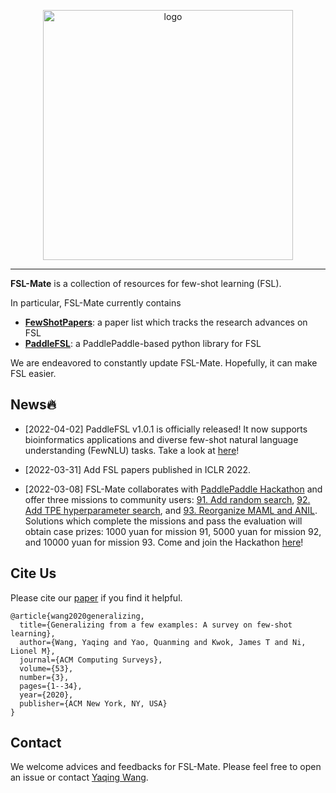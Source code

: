 <p align="center"><img src="logo-fsl-mate.png" alt="logo" width="400px" /></p>


---

**FSL-Mate** is a collection of resources for few-shot learning (FSL).  

In particular, FSL-Mate currently contains

- [**FewShotPapers**](https://github.com/tata1661/FSL-Mate/tree/master/FewShotPapers): a paper list which tracks the research advances on FSL
- [**PaddleFSL**](https://github.com/tata1661/FSL-Mate/tree/master/PaddleFSL): a PaddlePaddle-based python library for FSL 

We are endeavored to constantly update FSL-Mate. Hopefully, it can make FSL easier. 

## News🔥 

- [2022-04-02] PaddleFSL v1.0.1 is officially released! It now supports bioinformatics applications and diverse few-shot natural language understanding (FewNLU) tasks. Take a look at [here](PaddleFSL/README.md)!

- [2022-03-31] Add FSL papers published in ICLR 2022.

- [2022-03-08] FSL-Mate collaborates with [PaddlePaddle Hackathon](https://www.paddlepaddle.org.cn/PaddlePaddleHackathon-2022-3) and offer three missions to community users: 
[91. Add random search](https://github.com/tata1661/FSL-Mate/issues/19), [92. Add TPE hyperparameter search](https://github.com/tata1661/FSL-Mate/issues/18), and [93. Reorganize MAML and ANIL](https://github.com/tata1661/FSL-Mate/issues/17). Solutions which complete the missions and pass the evaluation will obtain case prizes: 1000 yuan for mission 91, 5000 yuan for mission 92, and 10000 yuan for mission 93. Come and join the Hackathon [here](https://github.com/PaddlePaddle/Paddle/issues/40234)!


## Cite Us

Please cite our [paper](https://dl.acm.org/doi/10.1145/3386252?cid=99659542534) if you find it helpful.
```
@article{wang2020generalizing,
  title={Generalizing from a few examples: A survey on few-shot learning},
  author={Wang, Yaqing and Yao, Quanming and Kwok, James T and Ni, Lionel M},
  journal={ACM Computing Surveys},
  volume={53},
  number={3},
  pages={1--34},
  year={2020},
  publisher={ACM New York, NY, USA}
}
```

## Contact
We welcome advices and feedbacks for FSL-Mate. Please feel free to open an issue or contact [Yaqing Wang](mailto:wangyaqing01@baidu.com). 




